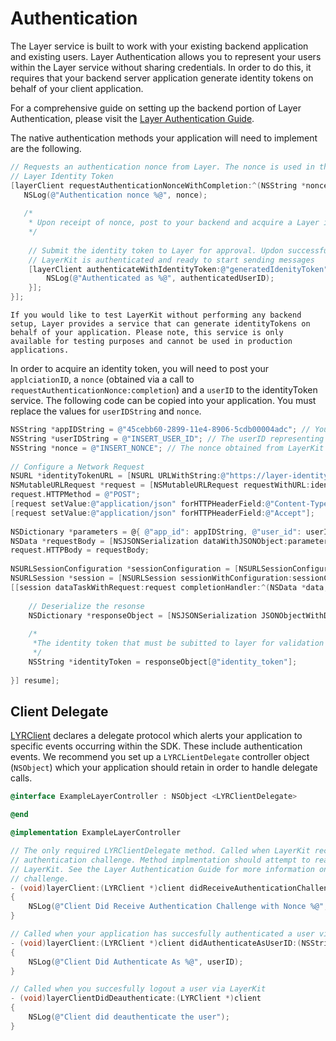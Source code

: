 # Authentication

The Layer service is built to work with your existing backend application and existing users. Layer Authentication allows you to represent your users within the Layer service without sharing credentials. In order to do this, it requires that your backend server application generate identity tokens on behalf of your client application. 

For a comprehensive guide on setting up the backend portion of Layer Authentication, please visit the [Layer Authentication Guide](/docs/resources#authentication-guide). 

The native authentication methods your application will need to implement are the following.

```objectivec
// Requests an authentication nonce from Layer. The nonce is used in the generation of a 
// Layer Identity Token 
[layerClient requestAuthenticationNonceWithCompletion:^(NSString *nonce, NSError *error) {
   NSLog(@"Authentication nonce %@", nonce);
   
   /*
    * Upon receipt of nonce, post to your backend and acquire a Layer identityToken
    */
   
	// Submit the identity token to Layer for approval. Updon successful completion,
	// LayerKit is authenticated and ready to start sending messages
	[layerClient authenticateWithIdentityToken:@"generatedIdenityToken" completion:^(NSString *authenticatedUserID, NSError *error) {
	    NSLog(@"Authenticated as %@", authenticatedUserID);
	}];
}];
```

```emphasis
If you would like to test LayerKit without performing any backend setup, Layer provides a service that can generate identityTokens on behalf of your application. Please note, this service is only available for testing purposes and cannot be used in production applications. 
```

In order to acquire an identity token, you will need to post your `applciationID`, a `nonce` (obtained via a call to `requestAuthenticationNonce:completion`) and a `userID` to the identityToken service. The following code can be copied into your application. You must replace the values for `userIDString` and `nonce`.

```objectivec
NSString *appIDString = @"45cebb60-2899-11e4-8906-5cdb00004adc"; // Your Layer application ID
NSString *userIDString = @"INSERT_USER_ID"; // The userID representing the user attempting to authenticate
NSString *nonce = @"INSERT_NONCE"; // The nonce obtained from LayerKit
    
// Configure a Network Request
NSURL *identityTokenURL = [NSURL URLWithString:@"https://layer-identity-provider.herokuapp.com/identity_tokens"];
NSMutableURLRequest *request = [NSMutableURLRequest requestWithURL:identityTokenURL];
request.HTTPMethod = @"POST";
[request setValue:@"application/json" forHTTPHeaderField:@"Content-Type"];
[request setValue:@"application/json" forHTTPHeaderField:@"Accept"];
    
NSDictionary *parameters = @{ @"app_id": appIDString, @"user_id": userIDString, @"nonce": nonce };
NSData *requestBody = [NSJSONSerialization dataWithJSONObject:parameters options:0 error:nil];
request.HTTPBody = requestBody;
    
NSURLSessionConfiguration *sessionConfiguration = [NSURLSessionConfiguration ephemeralSessionConfiguration];
NSURLSession *session = [NSURLSession sessionWithConfiguration:sessionConfiguration];
[[session dataTaskWithRequest:request completionHandler:^(NSData *data, NSURLResponse *response, NSError *error) {
        
    // Deserialize the resonse
    NSDictionary *responseObject = [NSJSONSerialization JSONObjectWithData:data options:0 error:nil];
        
    /*
     *The identity token that must be subitted to layer for validation
     */
    NSString *identityToken = responseObject[@"identity_token"];  
        
}] resume];
```

## Client Delegate 

[LYRClient](/docs/api/ios#lyrclient)  declares a delegate protocol which alerts your application to specific events occurring within the SDK. These include authentication events. We recommend you set up a `LYRCLientDelegate` controller object (`NSObject`) which your application should retain in order to handle delegate calls.    

```objectivec
@interface ExampleLayerController : NSObject <LYRClientDelegate>

@end

@implementation ExampleLayerController

// The only required LYRClientDelegate method. Called when LayerKit receives an 
// authentication challenge. Method implmentation should attempt to reauthenticate
// LayerKit. See the Layer Authentication Guide for more information on an authentication
// challenge.
- (void)layerClient:(LYRClient *)client didReceiveAuthenticationChallengeWithNonce:(NSString *)nonce
{
	NSLog(@"Client Did Receive Authentication Challenge with Nonce %@", nonce);
}

// Called when your application has succesfully authenticated a user via LayerKit
- (void)layerClient:(LYRClient *)client didAuthenticateAsUserID:(NSString *)userID
{
    NSLog(@"Client Did Authenticate As %@", userID);
}

// Called when you succesfully logout a user via LayerKit
- (void)layerClientDidDeauthenticate:(LYRClient *)client
{
	NSLog(@"Client did deauthenticate the user");
} 
```


